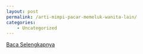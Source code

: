 ```yaml
---
layout: post
permalink: /arti-mimpi-pacar-memeluk-wanita-lain/
categories:
    - Uncategorized
---
```


[Baca Selengkapnya](/07)